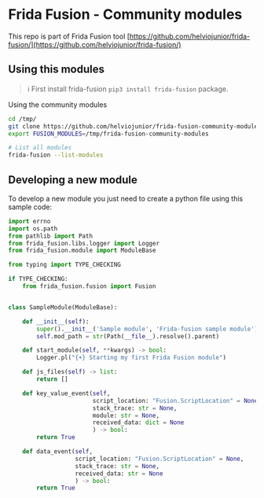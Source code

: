 # Frida Fusion - Community modules

This repo is part of Frida Fusion tool [https://github.com/helviojunior/frida-fusion/](https://github.com/helviojunior/frida-fusion/)


## Using this modules

> :information_source: First install frida-fusion `pip3 install frida-fusion` package.

Using the community modules

```bash
cd /tmp/
git clone https://github.com/helviojunior/frida-fusion-community-modules
export FUSION_MODULES=/tmp/frida-fusion-community-modules

# List all modules
frida-fusion --list-modules
```

## Developing a new module

To develop a new module you just need to create a python file using this sample code:

```python
import errno
import os.path
from pathlib import Path
from frida_fusion.libs.logger import Logger
from frida_fusion.module import ModuleBase

from typing import TYPE_CHECKING

if TYPE_CHECKING:
    from frida_fusion.fusion import Fusion


class SampleModule(ModuleBase):

    def __init__(self):
        super().__init__('Sample module', 'Frida-fusion sample module')
        self.mod_path = str(Path(__file__).resolve().parent)

    def start_module(self, **kwargs) -> bool:
        Logger.pl("{+} Starting my first Frida Fusion module")

    def js_files(self) -> list:
        return []

    def key_value_event(self,
                        script_location: "Fusion.ScriptLocation" = None,
                        stack_trace: str = None,
                        module: str = None,
                        received_data: dict = None
                        ) -> bool:
        return True

    def data_event(self,
                   script_location: "Fusion.ScriptLocation" = None,
                   stack_trace: str = None,
                   received_data: str = None
                   ) -> bool:
        return True

```